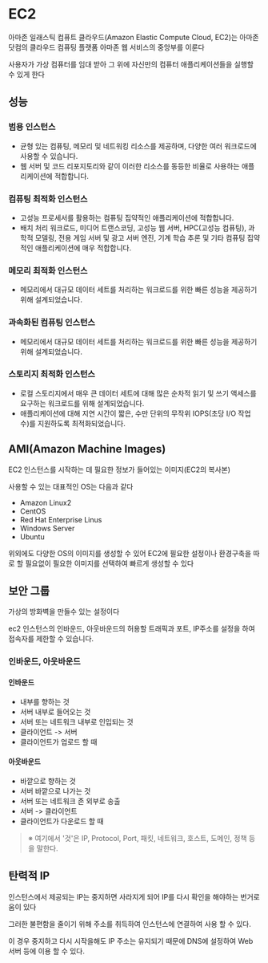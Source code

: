 # EC2

아마존 일래스틱 컴퓨트 클라우드(Amazon Elastic Compute Cloud, EC2)는 아마존닷컴의 클라우드 컴퓨팅 플랫폼 아마존 웹 서비스의 중앙부를 이룬다

사용자가 가상 컴퓨터를 임대 받아 그 위에 자신만의 컴퓨터 애플리케이션들을 실행할 수 있게 한다

## 성능

### 범용 인스턴스

- 균형 있는 컴퓨팅, 메모리 및 네트워킹 리소스를 제공하며, 다양한 여러 워크로드에 사용할 수 있습니다.
- 웹 서버 및 코드 리포지토리와 같이 이러한 리소스를 동등한 비율로 사용하는 애플리케이션에 적합합니다.

### 컴퓨팅 최적화 인스턴스

- 고성능 프로세서를 활용하는 컴퓨팅 집약적인 애플리케이션에 적합합니다.
- 배치 처리 워크로드, 미디어 트랜스코딩, 고성능 웹 서버, HPC(고성능 컴퓨팅), 과학적 모델링, 전용 게임 서버 및 광고 서버 엔진, 기계 학습 추론 및 기타 컴퓨팅 집약적인 애플리케이션에 매우 적합합니다.

### 메모리 최적화 인스턴스

- 메모리에서 대규모 데이터 세트를 처리하는 워크로드를 위한 빠른 성능을 제공하기 위해 설계되었습니다.

### 과속화된 컴퓨팅 인스턴스

- 메모리에서 대규모 데이터 세트를 처리하는 워크로드를 위한 빠른 성능을 제공하기 위해 설계되었습니다.

### 스토리지 최적화 인스턴스

- 로컬 스토리지에서 매우 큰 데이터 세트에 대해 많은 순차적 읽기 및 쓰기 액세스를 요구하는 워크로드를 위해 설계되었습니다.
- 애플리케이션에 대해 지연 시간이 짧은, 수만 단위의 무작위 IOPS(초당 I/O 작업 수)를 지원하도록 최적화되었습니다.

## AMI(Amazon Machine Images)

EC2 인스턴스를 시작하는 데 필요한 정보가 들어있는 이미지(EC2의 복사본)

사용할 수 있는 대표적인 OS는 다음과 같다

- Amazon Linux2
- CentOS
- Red Hat Enterprise Linus
- Windows Server
- Ubuntu

위외에도 다양한 OS의 이미지를 생성할 수 있어 EC2에 필요한 설정이나 환경구축을 따로 할 필요없이 필요한 이미지를 선택하여 빠르게 생성할 수 있다

## 보안 그룹

가상의 방화벽을 만들수 있는 설정이다

ec2 인스턴스의 인바운드, 아웃바운드의 허용할 트래픽과 포트, IP주소를 설정을 하여 접속자를 제한할 수 있습니다.

### 인바운드, 아웃바운드

#### 인바운드

- 내부를 향하는 것
- 서버 내부로 들어오는 것
- 서버 또는 네트워크 내부로 인입되는 것
- 클라이언트 -> 서버
- 클라이언트가 업로드 할 때

#### 아웃바운드

- 바깥으로 향하는 것
- 서버 바깥으로 나가는 것
- 서버 또는 네트워크 존 외부로 송출
- 서버 -> 클라이언트
- 클라이언트가 다운로드 할 때

> ※ 여기에서 '것'은 IP, Protocol, Port, 패킷, 네트워크, 호스트, 도메인, 정책 등을 말한다.

## 탄력적 IP

인스턴스에서 제공되는 IP는 중지하면 사라지게 되어 IP를 다시 확인을 해야하는 번거로움이 있다

그러한 불편함을 줄이기 위해 주소를 취득하여 인스턴스에 연결하여 사용 할 수 있다.

이 경우 중지하고 다시 시작을해도 IP 주소는 유지되기 때문에 DNS에 설정하여 Web 서버 등에 이용 할 수 있다.